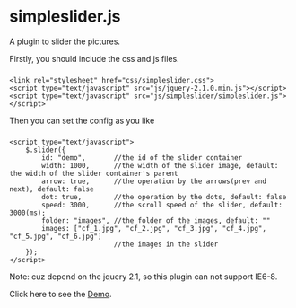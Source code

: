 simpleslider.js
=========

A plugin to slider the pictures.

Firstly, you should include the css and js files.

###
    <link rel="stylesheet" href="css/simpleslider.css">
    <script type="text/javascript" src="js/jquery-2.1.0.min.js"></script>
	<script type="text/javascript" src="js/simpleslider/simpleslider.js"></script>

Then you can set the config as you like

###
    <script type="text/javascript">
        $.slider({
            id: "demo",       //the id of the slider container
            width: 1000,      //the width of the slider image, default: the width of the slider container's parent
            arrow: true,      //the operation by the arrows(prev and next), default: false
            dot: true,        //the operation by the dots, default: false
            speed: 3000,      //the scroll speed of the slider, default: 3000(ms);
            folder: "images", //the folder of the images, default: ""
            images: ["cf_1.jpg", "cf_2.jpg", "cf_3.jpg", "cf_4.jpg", "cf_5.jpg", "cf_6.jpg"]
                              //the images in the slider
        }); 
    </script>
    
Note: cuz depend on the jquery 2.1, so this plugin can not support IE6-8.

Click here to see the [Demo](http://www.jiajunlo.com/demo/simpleslider.js).
